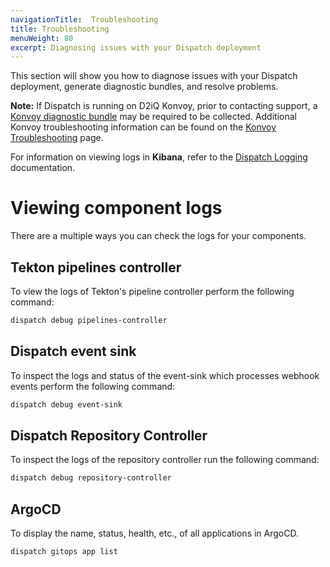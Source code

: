 ```yaml
---
navigationTitle:  Troubleshooting
title: Troubleshooting
menuWeight: 80
excerpt: Diagnosing issues with your Dispatch deployment
---
```

This section will show you how to diagnose issues with your Dispatch deployment, generate diagnostic bundles, and resolve problems.

**Note:** If Dispatch is running on D2iQ Konvoy, prior to contacting support, a [Konvoy diagnostic bundle](/dkp/konvoy/latest/troubleshooting/generate-diagnostic-bundle/) may be required to be collected. Additional Konvoy troubleshooting information can be found on the [Konvoy Troubleshooting](/dkp/konvoy/latest/troubleshooting/) page.

For information on viewing logs in **Kibana**, refer to the [Dispatch Logging](../operations/logging/) documentation.

# Viewing component logs

There are a multiple ways you can check the logs for your components.

## Tekton pipelines controller

To view the logs of Tekton's pipeline controller perform the following command:

```bash
dispatch debug pipelines-controller
```

## Dispatch event sink

To inspect the logs and status of the event-sink which processes webhook events perform the following command:

```bash
dispatch debug event-sink
```

## Dispatch Repository Controller

To inspect the logs of the repository controller run the following command:

```bash
dispatch debug repository-controller
```

## ArgoCD

To display the name, status, health, etc., of all applications in ArgoCD.

```bash
dispatch gitops app list
```
